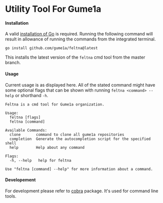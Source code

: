 # Utility Tool For Gume1a
#### Installation

A valid [installation of Go](https://go.dev/doc/install) is required. Running the following command will result in allowance of running the commands from the integrated terminal.

```
go install github.com/gume1a/feltna@latest
```

This installs the latest version of the `feltna` cmd tool from the master branch.

#### Usage
Current usage is as displayed here. All of the stated command might have some optional flags that can be shown with running `feltna <command> --help` or shorthand `-h`.

```
Feltna is a cmd tool for Gume1a organization.

Usage:
  feltna [flags]
  feltna [command]

Available Commands:
  clone       command to clone all gume1a repositories
  completion  Generate the autocompletion script for the specified shell
  help        Help about any command

Flags:
  -h, --help   help for feltna

Use "feltna [command] --help" for more information about a command.
```

#### Developement
For development please refer to [cobra](https://github.com/spf13/cobra) package. It's used for command line tools.


